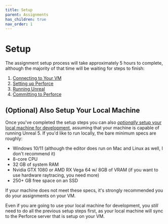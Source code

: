 ```yaml
---
title: Setup
parent: Assignments
has_children: true
nav_order: 1
---
```


# Setup

The assignment setup process will take approximately 5 hours to complete, although the majority of that time will be waiting for steps to finish:
1. [Connecting to Your VM](00-01.html)
2. [Setting up Perforce](00-02.html)
3. [Running Unreal](00-03.html)
4. [Committing to Perforce](00-04.html)

## (Optional) Also Setup Your Local Machine

Once you've completed the setup steps you can also [*optionally* setup your local machine for development](00-05.html), assuming that your machine is capable of running Unreal 5. If you'd like to run locally, the bare minimum specs are roughly:

- Windows 10/11 (although the editor does run on Mac and Linux as well, I don't recommend it)
- 8-core CPU
- 32 GB of system RAM
- Nvidia GTX 1080 or AMD RX Vega 64 w/ 8GB of VRAM (if you want to use hardware raytracing, you need more)
- 250+ GB free space on an SSD

If your machine does not meet these specs, it's strongly recommended you do your assignments on your VM.

Even if you are going to use your local machine for development, you *still* need to do all the previous setup steps first, as your local machine will sync to the Perforce server that is setup on your VM.

